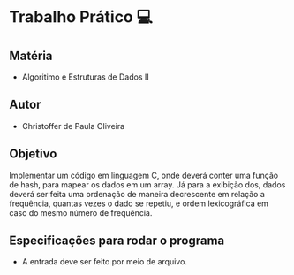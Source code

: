 # Trabalho Prático :computer:
## Matéria
- Algoritimo e Estruturas de Dados II

## Autor
- Christoffer de Paula Oliveira

## Objetivo
Implementar um código em linguagem C, onde deverá
conter uma função de hash, para mapear os dados em um array. Já para a
exibição dos, dados deverá ser feita uma ordenação de maneira decrescente em
relação a frequência, quantas vezes o dado se repetiu, e ordem lexicográfica em
caso do mesmo número de frequência.

## Especificações para rodar o programa
- A entrada deve ser feito por meio de arquivo.
